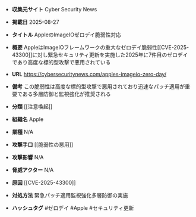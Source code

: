 - **収集元サイト**
Cyber Security News

- **掲載日**
2025-08-27

- **タイトル**
AppleのImageIOゼロデイ脆弱性対応

- **概要**
AppleはImageIOフレームワークの重大なゼロデイ脆弱性[[CVE-2025-43300]]に対し緊急セキュリティ更新を実施した2025年に7件目のゼロデイであり高度な標的型攻撃で悪用されている

- **URL**
https://cybersecuritynews.com/apples-imageio-zero-day/

- **備考**
この脆弱性は高度な標的型攻撃で悪用されており迅速なパッチ適用が重要である多層防御と監視強化が推奨される

- **分類**
[[注意喚起]]

- **組織名**
Apple

- **業種**
N/A

- **攻撃手口**
[[脆弱性の悪用]]

- **攻撃影響**
N/A

- **脅威アクター**
N/A

- **原因**
[[CVE-2025-43300]]

- **対処方法**
緊急パッチ適用監視強化多層防御の実施

- **ハッシュタグ**
#ゼロデイ #Apple #セキュリティ更新
